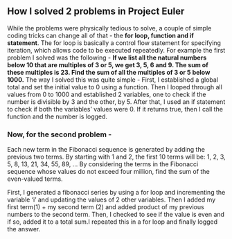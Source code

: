 ## How I solved 2 problems in Project Euler

While the problems were physically tedious to solve, a couple of simple coding tricks can change all of that - the **for loop, function and if statement**. The for loop is basically a control flow statement for specifying iteration, which allows code to be executed repeatedly. 
For example the first problem I solved was the following -
**If we list all the natural numbers below 10 that are multiples of 3 or 5, we get 3, 5, 6 and 9. The sum of these multiples is 23. Find the sum of all the multiples of 3 or 5 below 1000.**
The way I solved this was quite simple - 
First, I established a global total and set the initial value to 0 using a function. Then I looped through all values from 0 to 1000 and established 2 variables, one to check if the number is divisible by 3 and the other, by 5. After that, I used an if statement to check if both the variables’  values were 0. If it returns true, then I call the function and the number is logged. 

### Now, for the second problem -
Each new term in the Fibonacci sequence is generated by adding the previous two terms. By starting with 1 and 2, the first 10 terms will be:
1, 2, 3, 5, 8, 13, 21, 34, 55, 89, ...
By considering the terms in the Fibonacci sequence whose values do not exceed four million, find the sum of the even-valued terms.

First, I generated a fibonacci series by using a for loop and incrementing the variable ‘i’ and updating the values of 2 other variables. Then I added my first term(1) + my second term (2) and added product of my previous numbers to the second term. Then, I checked to see if the value is even and if so, added it to a total sum.I repeated this in a for loop and finally logged the answer.
